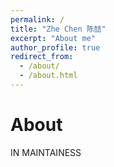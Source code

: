 ```yaml
---
permalink: /
title: "Zhe Chen 陈喆"
excerpt: "About me"
author_profile: true
redirect_from: 
  - /about/
  - /about.html
---
```

About
=====
IN MAINTAINESS